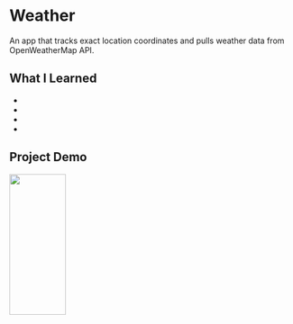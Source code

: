 # Weather
An app that tracks exact location coordinates and pulls weather data from OpenWeatherMap API.

## What I Learned
*
*
*
*

## Project Demo
<img src="https://github.com/favicon.ico" height="250" width="100">
